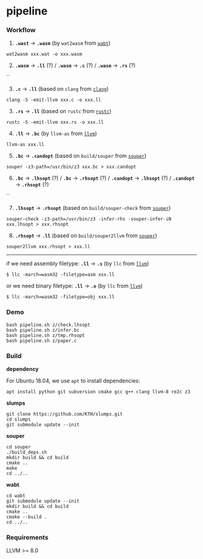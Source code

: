 # pipeline

### Workflow

1. __`.wast`__ →  __`.wasm`__ (by `wat2wasm` from [`wabt`](https://github.com/WebAssembly/wabt))

`wat2wasm xxx.wat -o xxx.wasm`

2. __`.wasm`__ →  __`.ll`__ (?) / __`.wasm`__ →  __`.c`__ (?) / __`.wasm`__ →  __`.rs`__ (?)

``

3. __`.c`__ → __`.ll`__ (based on `clang` from [`clang`]())

`clang -S -emit-llvm xxx.c -o xxx.ll`

3. __`.rs`__ → __`.ll`__ (based on `rustc` from [`rustc`]())

`rustc -S -emit-llvm xxx.rs -o xxx.ll`

4. __`.ll`__ → __`.bc`__ (by `llvm-as` from [`llvm`](https://llvm.org/docs/index.html))

`llvm-as xxx.ll`

5. __`.bc`__ → __`.candopt`__ (based on `build/souper` from [`souper`](https://github.com/google/souper))

`souper -z3-path=/usr/bin/z3 xxx.bc > xxx.candopt`

6. __`.bc`__ →  __`.lhsopt`__ (?) / __`.bc`__ →  __`.rhsopt`__ (?) / __`.candopt`__ →  __`.lhsopt`__ (?) / __`.candopt`__ →  __`.rhsopt`__ (?)

``

7. __`.lhsopt`__ → __`.rhsopt`__ (based on `build/souper-check` from [`souper`](https://github.com/google/souper))

`souper-check -z3-path=/usr/bin/z3 -infer-rhs -souper-infer-iN xxx.lhsopt > xxx.rhsopt`

8. __`.rhsopt`__ → __`.ll`__ (based on `build/souper2llvm` from [`souper`](https://github.com/google/souper))

`souper2llvm xxx.rhsopt > xxx.ll`

----

if we need assembly filetype:
__`.ll`__ → __`.s`__ (by `llc` from [`llvm`](https://llvm.org/docs/index.html))
```
$ llc -march=wasm32 -filetype=asm xxx.ll
```
or we need binary filetype:
__`.ll`__ → __`.o`__ (by `llc` from [`llvm`](https://llvm.org/docs/index.html))
```
$ llc -march=wasm32 -filetype=obj xxx.ll
```

### Demo
```
bash pipeline.sh z/check.lhsopt
bash pipeline.sh z/infer.bc
bash pipeline.sh z/tmp.rhsopt
bash pipeline.sh z/paper.c
```

### Build

__dependency__

For Ubuntu 18.04, we use `apt` to install dependencies:
```
apt install python git subversion cmake gcc g++ clang llvm-8 re2c z3
```

__slumps__

```
git clone https://github.com/KTH/slumps.git
cd slumps
git submodule update --init
```

__souper__

```
cd souper
./build_deps.sh
mkdir build && cd build
cmake ..
make
cd ../..
```

__wabt__

```
cd wabt
git submodule update --init
mkdir build && cd build
cmake ..
cmake --build .
cd ../..
```

### Requirements

LLVM >= 8.0

